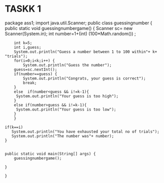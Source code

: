 # TASKK 1
package ass1;
import java.util.Scanner;
public class guessingnumber {
    public static void
    guessingnumbergame()
    {
    	Scanner sc= new Scanner(System.in);
    	int number=1+(int) (100*Math.random())	;
    	
    	int k=5;
    	int i,guess;
    	System.out.println("Guess a number between 1 to 100 within"+ k+ "trials");
    	for(i=0;i<k;i++) {
    		System.out.println("Guess the number");
    	guess=sc.nextInt();
    	if(number==guess) {
    		System.out.println("Congrats, your guess is correct");
    		break;
        }
    	else  if(number<guess && i!=k-1){
    	 System.out.println("Your guess is too high");
        }
    	else if(number>guess && i!=k-1){
    	 System.out.println("Your guess is too low");
    	}
    	}

    if(k==i)
	   System.out.println("You have exhausted your total no of trials");
       System.out.println("The number was"+ number);
    }


	public static void main(String[] args) {
		guessingnumbergame();

	}

	}
